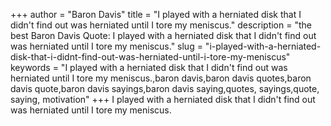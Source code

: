 +++
author = "Baron Davis"
title = "I played with a herniated disk that I didn't find out was herniated until I tore my meniscus."
description = "the best Baron Davis Quote: I played with a herniated disk that I didn't find out was herniated until I tore my meniscus."
slug = "i-played-with-a-herniated-disk-that-i-didnt-find-out-was-herniated-until-i-tore-my-meniscus"
keywords = "I played with a herniated disk that I didn't find out was herniated until I tore my meniscus.,baron davis,baron davis quotes,baron davis quote,baron davis sayings,baron davis saying,quotes, sayings,quote, saying, motivation"
+++
I played with a herniated disk that I didn't find out was herniated until I tore my meniscus.
